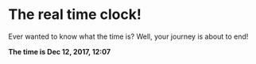 # The real time clock!

Ever wanted to know what the time is? Well, your journey is about to end!

**The time is Dec 12, 2017, 12:07**